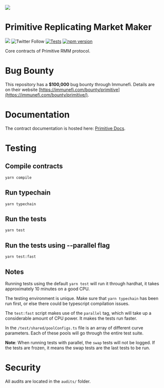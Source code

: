 ![](https://pbs.twimg.com/profile_banners/1241234631707381760/1588727988/1500x500)

# Primitive Replicating Market Maker

[![](https://img.shields.io/github/stars/primitivefinance/rmm-core?style=social)](https://img.shields.io/github/stars/primitivefinance/rmm-core?style=social)
![Twitter Follow](https://img.shields.io/twitter/follow/primitivefi?style=social)
[![Tests](https://github.com/primitivefinance/rmm-core/actions/workflows/ci.yaml/badge.svg)](https://github.com/primitivefinance/rmm-core/actions/workflows/ci.yaml)
[![npm version](https://img.shields.io/npm/v/@primitivefi/rmm-core/latest.svg)](https://www.npmjs.com/package/@primitivefi/rmm-core/v/latest)

Core contracts of Primitive RMM protocol.

# Bug Bounty

This repository has a **$100,000** bug bounty through Immunefi. Details are on their website [https://immunefi.com/bounty/primitive](https://immunefi.com/bounty/primitive/).

# Documentation

The contract documentation is hosted here: [Primitive Docs](https://docs.primitive.finance).

# Testing

## Compile contracts

`yarn compile`

## Run typechain

`yarn typechain`

## Run the tests

`yarn test`

## Run the tests using --parallel flag

`yarn test:fast`

## Notes

Running tests using the default `yarn test` will run it through hardhat, it takes approximately 10 minutes on a good CPU.

The testing environment is unique. Make sure that `yarn typechain` has been run first, or else there could be typescript compilation issues.

The `test:fast` script makes use of the `parallel` tag, which will take up a considerable amount of CPU power. It makes the tests run faster.

In the `/test/shared/poolConfigs.ts` file is an array of different curve parameters. Each of these pools will go through the entire test suite.

**Note**: When running tests with parallel, the `swap` tests will not be logged. If the tests are frozen, it means the swap tests are the last tests to be run.

# Security

All audits are located in the `audits/` folder.
